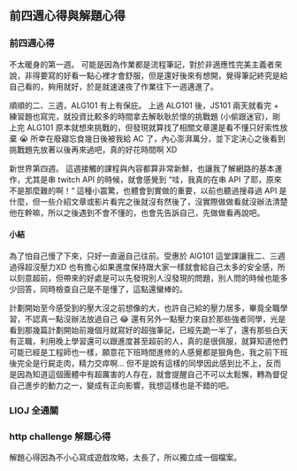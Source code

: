 ## 前四週心得與解題心得

### 前四週心得

不太暖身的第一週。
可能是因為作業都是流程筆記，對於非適應性完美主義者來說，非得要寫的好看一點心裡才會舒服，但是還好後來有想開，覺得筆記終究是給自己看的，夠用就好，於是就速速夜了作業往下一週邁進了。

順順的二、三週，ALG101 有上有保庇。
上過 ALG101 後，JS101 兩天就看完 + 練習題也寫完，就投資比較多的時間拿去解耿耿於懷的挑戰題 (小偷跟迷官)，剛上完 ALG101 原本就想來挑戰的，但發現就算找了相關文章還是看不懂只好索性放棄 😭 所幸在廢寢忘食幾日後被我給 AC 了，內心澎湃萬分，並下定決心之後看到挑戰題先放著以後再來過吧，真的好花時間啊 XD

新世界第四週。
這週接觸的課程與內容都算非常新鮮，也讓我了解網路的基本運作，尤其是串 twitch API 的時候，就會感覺到 “哇，我真的在串 API 了耶，原來不是那麼難的啊！“ 這種小震驚，也體會到實做的重要，以前也聽過搜尋過 API 是什麼，但一些介紹文章或影片看完之後就沒有然後了，沒實際做做看就沒辦法清楚他在幹嘛，所以之後遇到不會不懂的，也會先告訴自己，先做做看再說吧。

#### 小結

為了怕自己慢了下來，只好一直逼自己往前。受惠於 AlG101 這堂課讓我二、三週過得超沒壓力XD 也有擔心如果進度保持跟大家一樣就會給自己太多的安全感，所以刻意超前，但帶來的好處是可以先發現別人沒發現的問題，別人問的時候也能多少回答，同時檢查自己是不是懂了，這點還蠻棒的。

計劃開始至今感受到的壓大沒之前想像的大，也許自己給的壓力居多，畢竟全職學習，不認真一點沒辦法放過自己 😂 還有另外一點壓力來自於那些強者同學，光是看到那幾篇計劃開始前幾個月就寫好的超強筆記，已經先跪一半了，還有那些白天有正職，利用晚上學習還可以跟進度甚至超前的人，真的是很佩服，就算知道他們可能已經是工程師也一樣，願意花下班時間進修的人感覺都是狠角色，我之前下班後完全是行屍走肉，精力交瘁啊... 但不是說有這樣的同學因此感到比不上，反而是因為知道這個團體中有超厲害的人存在，就會提醒自己不可以太鬆懈，轉為督促自己進步的動力之一，變成有正向影響，我想這樣也是不錯的吧。

### LIOJ 全通關


### http challenge 解題心得

解題心得因為不小心寫成遊戲攻略，太長了，所以獨立成一個檔案。